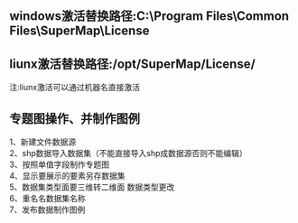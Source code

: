 <h2>windows激活替换路径:C:\Program Files\Common Files\SuperMap\License</h2>
<h2>liunx激活替换路径:/opt/SuperMap/License/</h2>
注:liunx激活可以通过机器名直接激活

<h2>专题图操作、并制作图例</h2>
1、新建文件数据源</br>
2、shp数据导入数据集（不能直接导入shp成数据源否则不能编辑）</br>
3、按照单值字段制作专题图</br>
4、显示要展示的要素另存数据集</br>
5、数据集类型面要三维转二维面 数据类型更改</br>
6、重名名数据集名称</br>
7、发布数据制作图例</br>
